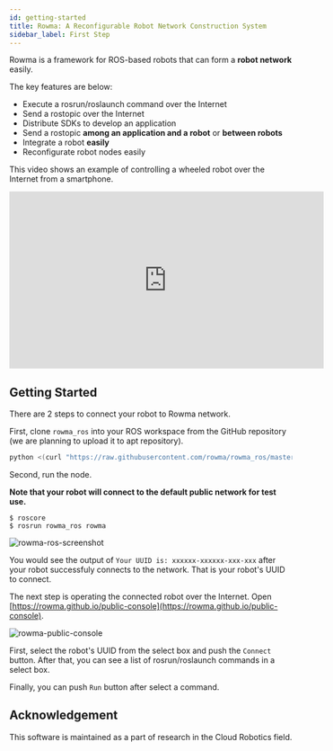 ```yaml
---
id: getting-started
title: Rowma: A Reconfigurable Robot Network Construction System
sidebar_label: First Step
---
```


Rowma is a framework for ROS-based robots that can form a **robot network** easily.

The key features are below:

* Execute a rosrun/roslaunch command over the Internet
* Send a rostopic over the Internet
* Distribute SDKs to develop an application
* Send a rostopic **among an application and a robot** or **between robots**
* Integrate a robot **easily**
* Reconfigurate robot nodes easily

This video shows an example of controlling a wheeled robot over the Internet from a smartphone.

<iframe width="560" height="315" src="https://www.youtube.com/embed/cOwHWh60PCk" frameborder="0" allow="accelerometer; autoplay; encrypted-media; gyroscope; picture-in-picture" allowfullscreen></iframe>

## Getting Started
There are 2 steps to connect your robot to Rowma network.

First, clone `rowma_ros` into your ROS workspace from the GitHub repository (we are planning to upload it to apt repository).

```sh
python <(curl "https://raw.githubusercontent.com/rowma/rowma_ros/master/install.py" -s -N)
```

Second, run the node.

**Note that your robot will connect to the default public network for test use.**

```
$ roscore
$ rosrun rowma_ros rowma
```

![rowma-ros-screenshot](/documentation/img/rowma-ros-screenshot.png)

You would see the output of `Your UUID is: xxxxxx-xxxxxx-xxx-xxx` after your robot successfuly connects to the network. That is your robot's UUID to connect.

The next step is operating the connected robot over the Internet. Open [https://rowma.github.io/public-console](https://rowma.github.io/public-console).

![rowma-public-console](/documentation/img/rowma-public-console.png)

First, select the robot's UUID from the select box and push the `Connect` button. After that, you can see a list of rosrun/roslaunch commands in a select box.

Finally, you can push `Run` button after select a command.

<!-- Need figures -->

## Acknowledgement
This software is maintained as a part of research in the Cloud Robotics field.

<!--
## Supported Environments
Only ROS1 is supported for now though, we are ready to implement ROS2 version of the package if we have many requests from you.
-->
